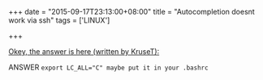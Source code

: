 +++
date = "2015-09-17T23:13:00+08:00"
title = "Autocompletion doesnt work via ssh"
tags = ['LINUX']

+++

[Okey, the answer is here (written by KruseT):]( http://answers.ros.org/question/53353/autocomplete-not-working-anymore/?comment=72208#comment-72208)

ANSWER
`export LC_ALL="C" maybe put it in your .bashrc`